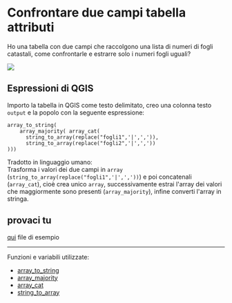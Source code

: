 # Confrontare due campi tabella attributi

Ho una tabella con due campi che raccolgono una lista di numeri di fogli catastali, come confrontarle e estrarre solo i numeri fogli uguali?

![](https://user-images.githubusercontent.com/7631137/135644652-eb6a065f-5861-47c8-8384-d9ce5b9413b7.png)

## Espressioni di QGIS

Importo la tabella in QGIS come testo delimitato, creo una colonna testo `output` e la popolo con la seguente espressione:

```
array_to_string(
    array_majority( array_cat(
      string_to_array(replace("fogli1",'|',',')),
      string_to_array(replace("fogli2",'|',','))
)))
```

Tradotto in linguaggio umano:<br>
Trasforma i valori dei due campi in `array` (`string_to_array(replace("fogli1",'|',','))`) e poi concatenali (`array_cat`), cioè crea unico `array`, successivamente estrai l'array dei valori che maggiormente sono presenti (`array_majority`), infine converti l'array in stringa.

## provaci tu

[qui](https://github.com/opendatasicilia/tansignari/files/7268411/test_qgis3.txt) file di esempio

---

Funzioni e variabili utilizzate:

* [array_to_string](../gr_funzioni/array/array_unico.md#array_to_string)
* [array_majority](../gr_funzioni/array/array_unico.md#array_majority)
* [array_cat](../gr_funzioni/array/array_unico.md#array_cat)
* [string_to_array](../gr_funzioni/arrayarray_unico.md#string_to_array)
